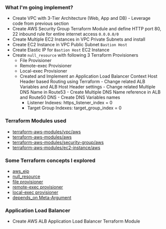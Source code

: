 ### What I'm going implement?

- Create VPC with 3-Tier Architecture (Web, App and DB) - Leverage code from previous section
- Create AWS Security Group Terraform Module and define HTTP port 80, 22 inbound rule for entire internet access  `0.0.0.0/0`
- Create Multiple EC2 Instances in VPC Private Subnets and install
- Create EC2 Instance in VPC Public Subnet  `Bastion Host`
- Create Elastic IP for  `Bastion Host`  EC2 Instance
- Create  `null_resource`  with following 3 Terraform Provisioners
  - File Provisioner
  - Remote-exec Provisioner
  - Local-exec Provisioner
  - Created and Implement an Application Load Balancer Context Host Header based Routing using Terraform
        - Change related ALB Variables and ALB Host Header settings
        - Change related Multiple DNS Name in Route53
        - Create Multiple DNS Name reference in ALB and Route50 DNS 
            - Create DNS Variables names
    - Listener Indexes: https_listener_index = 0
    - Target Group Indexes: target_group_index = 0

### Terraform Modules used

- [terraform-aws-modules/vpc/aws](https://registry.terraform.io/modules/terraform-aws-modules/vpc/aws/latest)
- [terraform-aws-modules/aws](https://registry.terraform.io/modules/terraform-aws-modules/aws/latest)
- [terraform-aws-modules/security-group/aws](https://registry.terraform.io/modules/terraform-aws-modules/security-group/aws/latest)
- [terraform-aws-modules/ec2-instance/aws](https://registry.terraform.io/modules/terraform-aws-modules/ec2-instance/aws/latest)

### [](https://github.com/OlaJamesO/terraform-on-aws-ec2/tree/main/07-AWS-EC2Instance-and-SecurityGroups#terraform-new-concepts-we-will-introduce)Some Terraform concepts I explored

- [aws_eip](https://registry.terraform.io/providers/hashicorp/aws/latest/docs/resources/eip)
- [null_resource](https://registry.terraform.io/providers/hashicorp/null/latest/docs/resources/resource)
- [file provisioner](https://www.terraform.io/docs/language/resources/provisioners/file.html)
- [remote-exec provisioner](https://www.terraform.io/docs/language/resources/provisioners/remote-exec.html)
- [local-exec provisioner](https://www.terraform.io/docs/language/resources/provisioners/local-exec.html)
- [depends_on Meta-Argument](https://www.terraform.io/docs/language/meta-arguments/depends_on.html)

### Application Load Balancer
- Create AWS ALB Application Load Balancer Terraform Module
